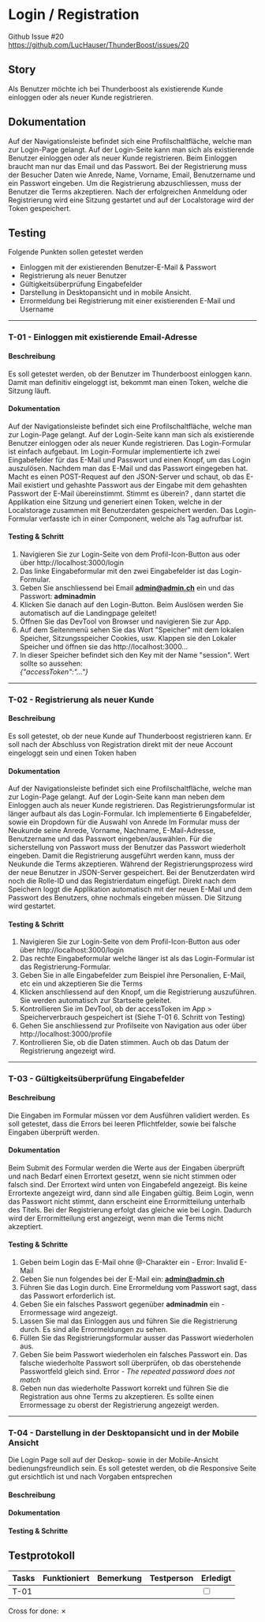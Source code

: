 # Login / Registration
Github Issue #20 \
https://github.com/LucHauser/ThunderBoost/issues/20

## Story
Als Benutzer möchte ich bei Thunderboost als existierende Kunde einloggen oder als neuer Kunde registrieren.

## Dokumentation

Auf der Navigationsleiste befindet sich eine Profilschaltfläche, welche man zur Login-Page gelangt. Auf der Login-Seite
kann man sich als existierende Benutzer einloggen oder als neuer Kunde registrieren. Beim Einloggen braucht man nur das Email und das Passwort.
Bei der Registrierung muss der Besucher Daten wie Anrede, Name, Vorname, Email, Benutzername und ein Passwort eingeben. Um die Registrierung abzuschliessen,
muss der Benutzer die Terms akzeptieren. Nach der erfolgreichen Anmeldung oder Registrierung wird eine Sitzung gestartet und auf der Localstorage wird der Token gespeichert.

## Testing

Folgende Punkten sollen getestet werden
* Einloggen mit der existierenden Benutzer-E-Mail & Passwort
* Registrierung als neuer Benutzer
* Gültigkeitsüberprüfung Eingabefelder
* Darstellung in Desktopansicht und in mobile Ansicht.
* Errormeldung bei Registrierung mit einer existierenden E-Mail und Username

---

### T-01 - Einloggen mit existierende Email-Adresse

#### Beschreibung
Es soll getestet werden, ob der Benutzer im Thunderboost einloggen kann. Damit man definitiv eingeloggt ist,
bekommt man einen Token, welche die Sitzung läuft.

#### Dokumentation
Auf der Navigationsleiste befindet sich eine Profilschaltfläche, welche man zur Login-Page gelangt. Auf der Login-Seite
kann man sich als existierende Benutzer einloggen oder als neuer Kunde registrieren.
Das Login-Formular ist einfach aufgebaut. Im Login-Formular implementierte ich zwei Eingabefelder für das E-Mail und Passwort und einen
Knopf, um das Login auszulösen. Nachdem man das E-Mail und das Passwort eingegeben hat. Macht es einen POST-Request auf den JSON-Server und
schaut, ob das E-Mail existiert und gehashte Passwort aus der Eingabe mit dem gehashten Passwort der E-Mail übereinstimmt. Stimmt es überein? , dann
startet die Applikation eine Sitzung und generiert einen Token, welche in der Localstorage zusammen mit Benutzerdaten gespeichert werden.
Das Login-Formular verfasste ich in einer Component, welche als Tag aufrufbar ist.

#### Testing & Schritt

1. Navigieren Sie zur Login-Seite von dem Profil-Icon-Button aus oder über http://localhost:3000/login
2. Das linke Eingabeformular mit den zwei Eingabefelder ist das Login-Formular.
3. Geben Sie anschliessend bei Email <b>admin@admin.ch</b> ein und das Passwort: <b>adminadmin</b>
4. Klicken Sie danach auf den Login-Button. Beim Auslösen werden Sie automatisch auf die Landingpage geleitet!
5. Öffnen Sie das DevTool von Browser und navigieren Sie zur App.
6. Auf dem Seitenmenü sehen Sie das Wort "Speicher" mit dem lokalen Speicher, Sitzungsspeicher Cookies, usw. Klappen sie den Lokaler Speicher und öffnen sie das http://localhost:3000...
7. In dieser Speicher befindet sich den Key mit der Name "session". Wert sollte so aussehen:<br><i>{"accessToken":"..."}</i>
---

### T-02 - Registrierung als neuer Kunde

#### Beschreibung
Es soll getestet, ob der neue Kunde auf Thunderboost registrieren kann. Er soll nach der Abschluss von Registration 
direkt mit der neue Account eingeloggt sein und einen Token haben

#### Dokumentation
Auf der Navigationsleiste befindet sich eine Profilschaltfläche, welche man zur Login-Page gelangt. Auf der Login-Seite
kann man neben dem Einloggen auch als neuer Kunde registrieren.
Das Registrierungsformular ist länger aufbaut als das Login-Formular. Ich implementierte 6 Eingabefelder, sowie ein Dropdown für die Auswahl von Anrede
Im Formular muss der Neukunde seine Anrede, Vorname, Nachname, E-Mail-Adresse, Benutzername und das Passwort eingeben/auswählen.
Für die sicherstellung von Passwort muss der Benutzer das Passwort wiederholt eingeben. Damit die Registrierung ausgeführt werden kann, muss der Neukunde
die Terms akzeptieren.
Während der Registrierungsprozess wird der neue Benutzer in JSON-Server gespeichert. Bei der Benutzerdaten wird noch die Rolle-ID und das Registrierdatum eingefügt. 
Direkt nach dem Speichern loggt die Applikation automatisch mit der neuen E-Mail und dem Passwort des Benutzers, ohne nochmals eingeben müssen. Die Sitzung wird gestartet.

#### Testing & Schritt

1. Navigieren Sie zur Login-Seite von dem Profil-Icon-Button aus oder über http://localhost:3000/login
2. Das rechte Eingabeformular welche länger ist als das Login-Formular ist das Registrierung-Formular.
3. Geben Sie in alle Eingabefelder zum Beispiel ihre Personalien, E-Mail, etc ein und akzeptieren Sie die Terms
4. Klicken anschliessend auf den Knopf, um die Registrierung auszuführen. Sie werden automatisch zur Startseite geleitet.
5. Kontrollieren Sie im DevTool, ob der accessToken im App > Speicherverbrauch gespeichert ist (Siehe T-01 6. Schritt von Testing)
6. Gehen Sie anschliessend zur Profilseite von Navigation aus oder über http://localhost:3000/profile
7. Kontrollieren Sie, ob die Daten stimmen. Auch ob das Datum der Registrierung angezeigt wird.

---

### T-03 - Gültigkeitsüberprüfung Eingabefelder

#### Beschreibung

Die Eingaben im Formular müssen vor dem Ausführen validiert werden. Es soll getestet, dass die Errors bei leeren Pflichtfelder, sowie bei falsche Eingaben
überprüft werden.

#### Dokumentation

Beim Submit des Formular werden die Werte aus der Eingaben überprüft und nach Bedarf einen Errortext gesetzt, wenn sie nicht stimmen oder falsch sind. Der Errortext wird unten von
Eingabefeld angezeigt. Bis keine Errortexte angezeigt wird, dann sind alle Eingaben gültig. Beim Login, wenn das Passwort nicht stimmt, dann erscheint eine Errormitteilung unterhalb des Titels.
Bei der Registrierung erfolgt das gleiche wie bei Login. Dadurch wird der Errormitteilung erst angezeigt, wenn man die Terms nicht akzeptiert.

#### Testing & Schritte

1. Geben beim Login das E-Mail ohne @-Charakter ein - Error: Invalid E-Mail
2. Geben Sie nun folgendes bei der E-Mail ein: <b>admin@admin.ch</b>
3. Führen Sie das Login durch. Eine Errormeldung vom Passwort sagt, dass das Passwort erforderlich ist.
4. Geben Sie ein falsches Passwort gegenüber <b>adminadmin</b> ein - Errormessage wird angezeigt.
5. Lassen Sie mal das Einloggen aus und führen Sie die Registrierung durch. Es sind alle Errormeldungen zu sehen.
6. Füllen Sie das Registrierungsformular ausser das Passwort wiederholen aus.
7. Geben Sie beim Passwort wiederholen ein falsches Passwort ein. Das falsche wiederholte Passwort soll überprüfen, ob das oberstehende Passwortfeld gleich sind. Error - <i>The repeated password does not match</i>
8. Geben nun das wiederholte Passwort korrekt und führen Sie die Registration aus ohne Terms zu akzeptieren. Es sollte einen Errormessage zu oberst der Registrierung angezeigt werden.

---

### T-04 - Darstellung in der Desktopansicht und in der Mobile Ansicht

Die Login Page soll auf der Deskop- sowie in der Mobile-Ansicht bedienungsfreundlich sein. Es soll getestet werden, ob die Responsive Seite gut ersichtlich
ist und nach Vorgaben entsprechen

#### Beschreibung



#### Dokumentation

#### Testing & Schritte

## Testprotokoll

| Tasks | Funktioniert | Bemerkung | Testperson | Erledigt                 |
|-------|--------------|-----------|------------|--------------------------|
| T-01  |              |           |            | <input type="checkbox"/> |

Cross for done: &cross;